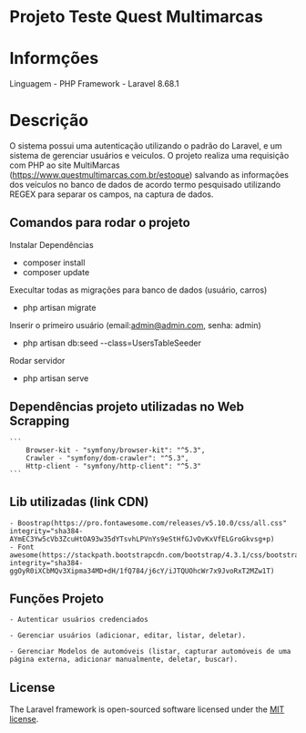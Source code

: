 
# Projeto Teste Quest Multimarcas

# Informções
Linguagem - PHP
Framework - Laravel 8.68.1

# Descrição
O sistema possui uma autenticação utilizando o padrão do Laravel, e um sistema de gerenciar usuários e veiculos.
O projeto realiza uma requisição com PHP ao site MultiMarcas (https://www.questmultimarcas.com.br/estoque) salvando  as informações dos veículos no banco de dados de acordo termo pesquisado utilizando REGEX para separar os campos, na captura de dados.

## Comandos para rodar o projeto
Instalar Dependências
- composer install
- composer update

Execultar todas as migrações para banco de dados (usuário, carros)
- php artisan migrate 

Inserir o primeiro usuário (email:admin@admin.com, senha: admin)
- php artisan db:seed --class=UsersTableSeeder

Rodar servidor 
- php artisan serve

## Dependências projeto utilizadas no Web Scrapping
    ```
        Browser-kit - "symfony/browser-kit": "^5.3",
        Crawler - "symfony/dom-crawler": "^5.3",
        Http-client - "symfony/http-client": "^5.3"
    ```

## Lib utilizadas (link CDN)
    - Boostrap(https://pro.fontawesome.com/releases/v5.10.0/css/all.css" integrity="sha384-AYmEC3Yw5cVb3ZcuHtOA93w35dYTsvhLPVnYs9eStHfGJvOvKxVfELGroGkvsg+p)
    - Font awesome(https://stackpath.bootstrapcdn.com/bootstrap/4.3.1/css/bootstrap.min.css" integrity="sha384-ggOyR0iXCbMQv3Xipma34MD+dH/1fQ784/j6cY/iJTQUOhcWr7x9JvoRxT2MZw1T)

## Funções Projeto

    - Autenticar usuários credenciados

    - Gerenciar usuários (adicionar, editar, listar, deletar).

    - Gerenciar Modelos de automóveis (listar, capturar automóveis de uma página externa, adicionar manualmente, deletar, buscar).

## License
The Laravel framework is open-sourced software licensed under the [MIT license](https://opensource.org/licenses/MIT).

